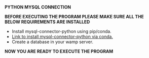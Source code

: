 **PYTHON MYSQL CONNECTION**

**BEFORE EXECUTING THE PROGRAM PLEASE MAKE SURE ALL THE BELOW REQUIREMENTS ARE INSTALLED**

<ul>
  <li>Install mysql-connector-python using pip/conda.</li>
  <li><a href="https://anaconda.org/anaconda/mysql-connector-python">Link to install mysql-connector-python via conda.</a></li>
  <li>Create a database in your wamp server.</li>
</ul>

**NOW YOU ARE READY TO EXECUTE THE PROGRAM**
